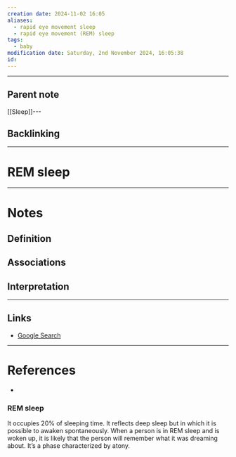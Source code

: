 ```yaml
---
creation date: 2024-11-02 16:05
aliases:
  - rapid eye movement sleep
  - rapid eye movement (REM) sleep
tags:
  - baby
modification date: Saturday, 2nd November 2024, 16:05:38
id:
---
```

---

## Parent note
[[Sleep]]---
## Backlinking


---
# REM sleep


---
# Notes

## Definition

## Associations

## Interpretation

---
## Links
- [Google Search](https://www.google.com/search?q=REM+sleep)

---
# References
+ 
### REM sleep

It occupies 20% of sleeping time. It reflects deep sleep but in which it is possible to awaken spontaneously. When a person is in REM sleep and is woken up, it is likely that the person will remember what it was dreaming about. It’s a phase characterized by atony.